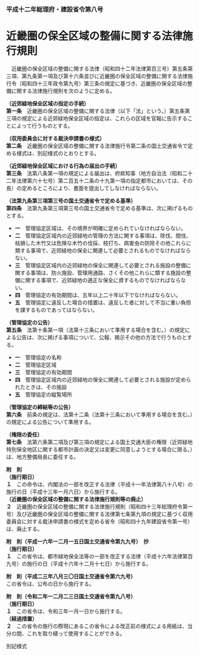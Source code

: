### 平成十二年総理府・建設省令第八号  
# 近畿圏の保全区域の整備に関する法律施行規則  
　近畿圏の保全区域の整備に関する法律（昭和四十二年法律第百三号）第五条第三項、第九条第一項及び第十六条並びに近畿圏の保全区域の整備に関する法律施行令（昭和四十三年政令第九号）第三条の規定に基づき、近畿圏の保全区域の整備に関する法律施行規則を次のように定める。  
  
**（近郊緑地保全区域の指定の手続）**  
**第一条**　近畿圏の保全区域の整備に関する法律（以下「法」という。）第五条第三項の規定による近郊緑地保全区域の指定は、これらの区域を官報に告示することによって行うものとする。  
  
**（収用委員会に対する裁決申請書の様式）**  
**第二条**　近畿圏の保全区域の整備に関する法律施行令第二条の国土交通省令で定める様式は、別記様式のとおりとする。  
  
**（近郊緑地保全区域における行為の届出の手続）**  
**第三条**　法第八条第一項の規定による届出は、府県知事（地方自治法（昭和二十二年法律第六十七号）第二百五十二条の十九第一項の指定都市においては、その長）の定めるところにより、書面を提出してしなければならない。  
  
**（法第九条第三項第三号の国土交通省令で定める基準）**  
**第四条**　法第九条第三項第三号の国土交通省令で定める基準は、次に掲げるものとする。  
* **一**　管理協定区域は、その境界が明確に定められていなければならない。  
* **二**　管理協定区域内の近郊緑地の管理の方法に関する事項は、除伐、間伐、枯損した木竹又は危険な木竹の伐採、枝打ち、病害虫の防除その他これらに類する事項で、近郊緑地の保全に関連して必要とされるものでなければならない。  
* **三**　管理協定区域内の近郊緑地の保全に関連して必要とされる施設の整備に関する事項は、防火施設、管理用通路、さくその他これらに類する施設の整備に関する事項で、近郊緑地の適正な保全に資するものでなければならない。  
* **四**　管理協定の有効期間は、五年以上二十年以下でなければならない。  
* **五**　管理協定に違反した場合の措置は、違反した者に対して不当に重い負担を課するものであってはならない。  
  
**（管理協定の公告）**  
**第五条**　法第十条第一項（法第十三条において準用する場合を含む。）の規定による公告は、次に掲げる事項について、公報、掲示その他の方法で行うものとする。  
* **一**　管理協定の名称  
* **二**　管理協定区域  
* **三**　管理協定の有効期間  
* **四**　管理協定区域内の近郊緑地の保全に関連して必要とされる施設が定められたときは、その施設  
* **五**　管理協定の縦覧場所  
  
**（管理協定の締結等の公告）**  
**第六条**　前条の規定は、法第十二条（法第十三条において準用する場合を含む。）の規定による公告について準用する。  
  
**（権限の委任）**  
**第七条**　法第六条第二項及び第三項の規定による国土交通大臣の権限（近郊緑地特別保全地区に関する都市計画の決定又は変更に同意しようとする場合に限る。）は、地方整備局長に委任する。  
  
**附　則**  
**（施行期日）**  
**１**　この命令は、内閣法の一部を改正する法律（平成十一年法律第八十八号）の施行の日（平成十三年一月六日）から施行する。  
**（近畿圏の保全区域の整備に関する法律施行規則等の廃止）**  
**２**　近畿圏の保全区域の整備に関する法律施行規則（昭和四十三年総理府令第一号）及び近畿圏の保全区域の整備に関する法律第七条第九項の規定に基づく収用委員会に対する裁決申請書の様式を定める省令（昭和四十九年建設省令第一号）は、廃止する。  
  
**附　則（平成一六年一二月一五日国土交通省令第九九号）　抄**  
**（施行期日）**  
**１**　この省令は、都市緑地保全法等の一部を改正する法律（平成十六年法律第百九号）の施行の日（平成十六年十二月十七日）から施行する。  
  
**附　則（平成二三年八月三〇日国土交通省令第六九号）**  
この省令は、公布の日から施行する。  
  
**附　則（令和二年一二月二三日国土交通省令第九八号）**  
**（施行期日）**  
**１**　この省令は、令和三年一月一日から施行する。  
**（経過措置）**  
**２**　この省令の施行の際現にあるこの省令による改正前の様式による用紙は、当分の間、これを取り繕って使用することができる。  
  
別記様式
          
        